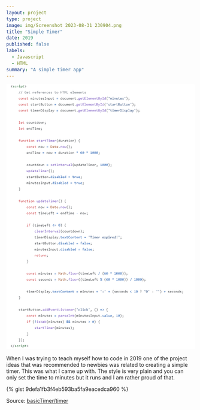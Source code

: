 ```yaml
---
layout: project
type: project
image: img/Screenshot 2023-08-31 230904.png
title: "Simple Timer"
date: 2019
published: false
labels:
  - Javascript
  - HTML
summary: "A simple timer app"
---
```


<img class="img-fluid" src="../img/script.png">

When I was trying to teach myself how to code in 2019 one of the project ideas that was recommended to 
newbies was related to creating a simple timer. This was what I came up with. The style is very plain 
and you can only set the time to minutes but it runs and I am rather proud of that.

{% gist 9defa1fb3f4eb593ba5fa9eacedca960 %}
 
Source: <a href="https://github.com/bjsisounthone/timer/tree/main/timer">basicTimer/timer</a>
